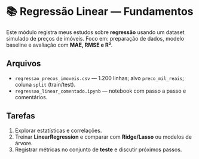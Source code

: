 # 📚 Regressão Linear — Fundamentos

Este módulo registra meus estudos sobre **regressão** usando um dataset simulado de preços de imóveis.
Foco em: preparação de dados, modelo baseline e avaliação com **MAE, RMSE e R²**.

## Arquivos
- `regressao_precos_imoveis.csv` — 1.200 linhas; alvo `preco_mil_reais`; coluna `split` (train/test).
- `regressao_linear_comentado.ipynb` — notebook com passo a passo e comentários.

## Tarefas
1. Explorar estatísticas e correlações.
2. Treinar **LinearRegression** e comparar com **Ridge/Lasso** ou modelos de árvore.
3. Registrar métricas no conjunto de **teste** e discutir próximos passos.
